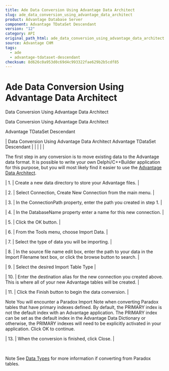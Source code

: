 ```yaml
---
title: Ade Data Conversion Using Advantage Data Architect
slug: ade_data_conversion_using_advantage_data_architect
product: Advantage Database Server
component: Advantage TDataSet Descendant
version: "12"
category: API
original_path_html: ade_data_conversion_using_advantage_data_architect.htm
source: Advantage CHM
tags:
  - ade
  - advantage-tdataset-descendant
checksum: 8d626c0a953d0c69d4c993322fae629b2b5cdf85
---
```


# Ade Data Conversion Using Advantage Data Architect

Data Conversion Using Advantage Data Architect

Data Conversion Using Advantage Data Architect

Advantage TDataSet Descendant

| Data Conversion Using Advantage Data Architect  Advantage TDataSet Descendant |  |  |  |  |

The first step in any conversion is to move existing data to the Advantage data format. It is possible to write your own Delphi/C++Builder application for this purpose, but you will most likely find it easier to use the [Advantage Data Architect](ade_advantage_data_architect.md).

| 1. | Create a new data directory to store your Advantage files. |

| 2. | Select Connection, Create New Connection from the main menu. |

| 3. | In the ConnectionPath property, enter the path you created in step 1. |

| 4. | In the DatabaseName property enter a name for this new connection. |

| 5. | Click the OK button. |

| 6. | From the Tools menu, choose Import Data. |

| 7. | Select the type of data you will be importing. |

| 8. | In the source file name edit box, enter the path to your data in the Import Filename text box, or click the browse button to search. |

| 9. | Select the desired Import Table Type |

| 10. | Enter the destination alias for the new connection you created above. This is where all of your new Advantage tables will be created. |

| 11. | Click the Finish button to begin the data conversion. |

Note You will encounter a Paradox Import Note when converting Paradox tables that have primary indexes defined. By default, the PRIMARY index is not the default index with an Advantage application. The PRIMARY index can be set as the default index in the Advantage Data Dictionary or otherwise, the PRIMARY indexes will need to be explicitly activated in your application. Click OK to continue.

| 13. | When the conversion is finished, click Close. |

 

Note See [Data Types](ade_data_types.md) for more information if converting from Paradox tables.
